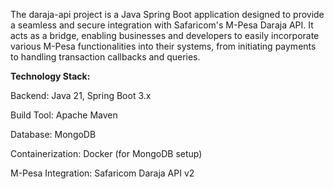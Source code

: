 The daraja-api project is a Java Spring Boot application designed to provide a seamless and secure integration with Safaricom's M-Pesa Daraja API. It acts as a bridge, enabling businesses and developers to easily incorporate various M-Pesa functionalities into their systems, from initiating payments to handling transaction callbacks and queries.


**Technology Stack:**

Backend: Java 21, Spring Boot 3.x

Build Tool: Apache Maven

Database: MongoDB

Containerization: Docker (for MongoDB setup)

M-Pesa Integration: Safaricom Daraja API v2
